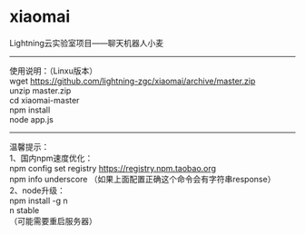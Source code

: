 # xiaomai
Lightning云实验室项目——聊天机器人小麦  

---  

使用说明：（Linxu版本）  
wget https://github.com/lightning-zgc/xiaomai/archive/master.zip  
unzip master.zip  
cd xiaomai-master  
npm install  
node app.js  

---
温馨提示：  
1、国内npm速度优化：  
npm config set registry https://registry.npm.taobao.org  
npm info underscore （如果上面配置正确这个命令会有字符串response）  
2、node升级：  
npm install -g n  
n stable  
（可能需要重启服务器）  
